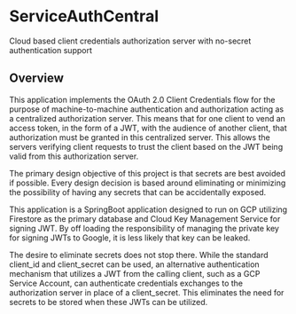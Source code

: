 # ServiceAuthCentral

Cloud based client credentials authorization server with no-secret authentication support

## Overview

This application implements the OAuth 2.0 Client Credentials flow for the purpose of machine-to-machine authentication and authorization acting as a centralized authorization server. This means that for one client to vend an access token, in the form of a JWT, with the audience of another client, that authorization must be granted in this centralized server.  This allows the servers verifying client requests to trust the client based on the JWT being valid from this authorization server.

The primary design objective of this project is that secrets are best avoided if possible.  Every design decision is based around eliminating or minimizing the possibility of having any secrets that can be accidentally exposed.

This application is a SpringBoot application designed to run on GCP utilizing Firestore as the primary database and Cloud Key Management Service for signing JWT. By off loading the responsibility of managing the private key for signing JWTs to Google, it is less likely that key can be leaked.

The desire to eliminate secrets does not stop there.  While the standard client_id and client_secret can be used, an alternative authentication mechanism that utilizes a JWT from the calling client, such as a GCP Service Account, can authenticate credentials exchanges to the authorization server in place of a client_secret. This eliminates the need for secrets to be stored when these JWTs can be utilized.
